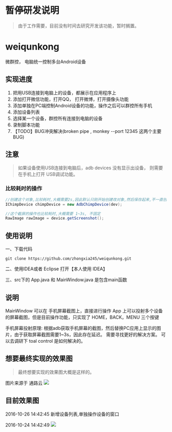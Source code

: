 # 暂停研发说明
>由于工作需要，目前没有时间去研究开发该功能，暂时搁置。

# weiqunkong
微群控， 电脑统一控制多台Android设备


## 实现进度
1. 把用USB连接到电脑上的设备，都展示在应用程序上
2. 添加打开微信功能，打开QQ， 打开微博，打开摄像头功能
3. 添加单独在PC端控制Android设备的功能，操作之后可以群控所有手机
4. 添加设备列表
5. 选择某一个设备，群控所有连接到电脑的设备
6. 录制脚本功能
7. 【TODO】BUG冲突解决(broken pipe , monkey --port 12345 这两个主要BUG)

## 注意
>如果设备使用USB连接到电脑后，adb devices 没有显示出设备， 则需要在手机上打开 USB调试功能。


### 比较耗时的操作
```java
//创建这个对象,比较耗时,大概需要2s,因此默认只刚开始创建改对象,然后保存起来,不一直创建
IChimpDevice chimpDevice = new AdbChimpDevice(dev);
```

```java
//这个截屏的操作也比较耗时,大概需要 1~3s, 不固定
RawImage rawImage = device.getScreenshot();
```


## 使用说明
一、下载代码
```shell
git clone https://github.com/zhongxia245/weiqunkong.git
```

二、使用IDEA或者 Eclipse 打开【本人使用 IDEA】

三、src下的 App.java  和  MainWindow.java 是包含main函数

## 说明
MainWindow 可以在 手机屏幕截图上，直接进行操作
App 上可以投射多个设备的屏幕截图，但是目前操作功能，只实现了 HOME，BACK，MENU 三个按键


手机屏幕投射原理:
根据adb获取手机屏幕的截图，然后替换PC应用上显示的图片，由于获取屏幕截图需要1~3s，因此存在延迟。 需要寻找更好的解决方案。
可以去调研下  toal control 是如何解决的。

## 想要最终实现的效果图
>最终想要实现的效果图大概是这样的。

图片来源于 通路云
![](http://ww2.sinaimg.cn/large/801b780agw1f93s7ar9iaj20tp0fegp1.jpg)

## 目前效果图
2016-10-26 14:42:45
新增设备列表,单独操作设备的窗口


2016-10-24 14:42:49
![](http://ww3.sinaimg.cn/large/801b780agw1f93rxty21sg20mn0gt49u.gif)



